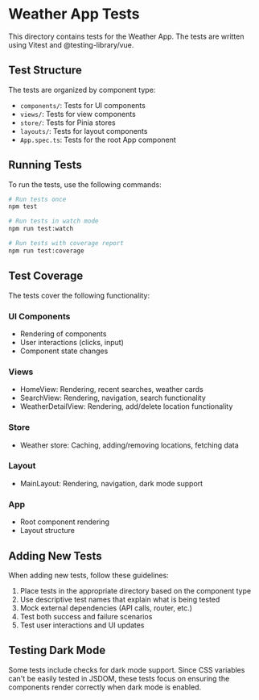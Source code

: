 # Weather App Tests

This directory contains tests for the Weather App. The tests are written using Vitest and @testing-library/vue.

## Test Structure

The tests are organized by component type:

- `components/`: Tests for UI components
- `views/`: Tests for view components
- `store/`: Tests for Pinia stores
- `layouts/`: Tests for layout components
- `App.spec.ts`: Tests for the root App component

## Running Tests

To run the tests, use the following commands:

```bash
# Run tests once
npm test

# Run tests in watch mode
npm run test:watch

# Run tests with coverage report
npm run test:coverage
```

## Test Coverage

The tests cover the following functionality:

### UI Components
- Rendering of components
- User interactions (clicks, input)
- Component state changes

### Views
- HomeView: Rendering, recent searches, weather cards
- SearchView: Rendering, navigation, search functionality
- WeatherDetailView: Rendering, add/delete location functionality

### Store
- Weather store: Caching, adding/removing locations, fetching data

### Layout
- MainLayout: Rendering, navigation, dark mode support

### App
- Root component rendering
- Layout structure

## Adding New Tests

When adding new tests, follow these guidelines:

1. Place tests in the appropriate directory based on the component type
2. Use descriptive test names that explain what is being tested
3. Mock external dependencies (API calls, router, etc.)
4. Test both success and failure scenarios
5. Test user interactions and UI updates

## Testing Dark Mode

Some tests include checks for dark mode support. Since CSS variables can't be easily tested in JSDOM, these tests focus on ensuring the components render correctly when dark mode is enabled.
